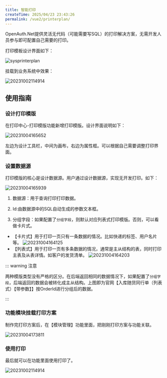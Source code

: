 ```yaml
---
title: 智能打印
createTime: 2025/04/23 23:43:26
permalink: /vue2/printerplan/
---
```


OpenAuth.Net提供灵活无代码（可能需要写SQL）的打印解决方案，无需开发人员参与即可配置自己需要的打印。

打印模板设计界面如下：

![sysprinterplan](http://img.openauth.net.cn/sysprinterplan.png)

挂载到业务系统中效果：

![20231002114914](http://img.openauth.net.cn/20231002114914.png)


## 使用指南

### 设计打印模版

在打印中心-打印模版功能新增打印模版。设计界面说明如下：

![20231004165652](http://img.openauth.net.cn/20231004165652.png)

左边为设计工具栏，中间为画布，右边为属性框。可以根据自己需要调整打印界面。

### 设置数据源

打印模版的核心是设计数据源。用户通过设计数据源，实现无开发打印。如下：

![20231004165939](http://img.openauth.net.cn/20231004165939.png)

1. 数据源：用于查询打印打印数据。 
   
2. Id:由数据源中的SQL自动生成的参数文本框。
   
3. 分组字段：如果配置了`分组字段`，则默认对应列表式打印模版。否则，可以看做卡片式。

* 【卡片式】用于打印一页只有一条数据的情况。比如快递的标签、用户名片等。
  ![20231004164125](http://img.openauth.net.cn/20231004164125.png)
* 【列表式】用于打印一页有多条数据的情况，通常是主从结构的表，同时打印主表及从表详情。如客户的发货清单。
![20231004164203](http://img.openauth.net.cn/20231004164203.png)

::: warning 注意

两种模版类型没有严格的区分。在后端返回相同的数据情况下，如果配置了`分组字段`，后端返回的数据会被转化成主从结构。上图即为官网【入库随货同行单（列表式）【带参数】】按OrderId进行分组后的数据。

:::

### 功能模块挂载打印方案

制作完打印方案后，在【模块管理】功能里面，把刚刚打印方案与功能关联。

![20231004173811](http://img.openauth.net.cn/20231004173811.png)


### 使用打印

最后就可以在功能里面使用打印了。

![20231002114914](http://img.openauth.net.cn/20231002114914.png)